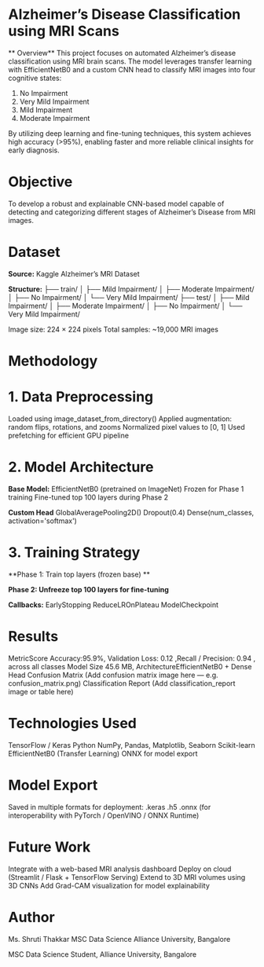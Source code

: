# Alzheimer’s Disease Classification using MRI Scans
** Overview**
This project focuses on automated Alzheimer’s disease classification using MRI brain scans. The model leverages transfer learning with EfficientNetB0 and a custom CNN head to classify MRI images into four cognitive states:


1. No Impairment
2. Very Mild Impairment
3. Mild Impairment
4. Moderate Impairment


By utilizing deep learning and fine-tuning techniques, this system achieves high accuracy (>95%), enabling faster and more reliable clinical insights for early diagnosis.

# Objective
To develop a robust and explainable CNN-based model capable of detecting and categorizing different stages of Alzheimer’s Disease from MRI images.

# Dataset


**Source:** Kaggle Alzheimer’s MRI Dataset

**Structure:**
├── train/
│   ├── Mild Impairment/
│   ├── Moderate Impairment/
│   ├── No Impairment/
│   └── Very Mild Impairment/
├── test/
│   ├── Mild Impairment/
│   ├── Moderate Impairment/
│   ├── No Impairment/
│   └── Very Mild Impairment/

Image size: 224 × 224 pixels
Total samples: ~19,000 MRI images



# Methodology

# 1. Data Preprocessing
Loaded using image_dataset_from_directory()
Applied augmentation: random flips, rotations, and zooms
Normalized pixel values to [0, 1]
Used prefetching for efficient GPU pipeline

# 2. Model Architecture

**Base Model:** EfficientNetB0 (pretrained on ImageNet)
Frozen for Phase 1 training
Fine-tuned top 100 layers during Phase 2

**Custom Head**
GlobalAveragePooling2D()
Dropout(0.4)
Dense(num_classes, activation='softmax')

# 3. Training Strategy


**Phase 1: Train top layers (frozen base)
**

**Phase 2: Unfreeze top 100 layers for fine-tuning**


**Callbacks:**
EarlyStopping
ReduceLROnPlateau
ModelCheckpoint

# Results
MetricScore Accuracy:95.9%, Validation Loss: 0.12 ,Recall / Precision: 0.94 , across all classes Model Size 45.6 MB, ArchitectureEfficientNetB0 + Dense Head
Confusion Matrix
(Add confusion matrix image here — e.g. confusion_matrix.png)
Classification Report
(Add classification_report image or table here)

# Technologies Used
TensorFlow / Keras
Python
NumPy, Pandas, Matplotlib, Seaborn
Scikit-learn
EfficientNetB0 (Transfer Learning)
ONNX for model export

# Model Export

Saved in multiple formats for deployment:
.keras
.h5
.onnx (for interoperability with PyTorch / OpenVINO / ONNX Runtime)





# Future Work

Integrate with a web-based MRI analysis dashboard
Deploy on cloud (Streamlit / Flask + TensorFlow Serving)
Extend to 3D MRI volumes using 3D CNNs
Add Grad-CAM visualization for model explainability



# Author
Ms. Shruti Thakkar
MSC Data Science
Alliance University, Bangalore 

MSC Data Science Student,
Alliance University, Bangalore
